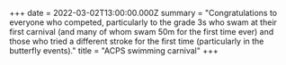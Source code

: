 +++
date = 2022-03-02T13:00:00.000Z
summary = "Congratulations to everyone who competed, particularly to the grade 3s who swam at their first carnival (and many of whom swam 50m for the first time ever) and those who tried a different stroke for the first time (particularly in the butterfly events)."
title = "ACPS swimming carnival"
+++

